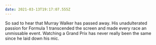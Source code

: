 ```yaml
---
date: 2021-03-13T19:17:07.555Z
---
```


So sad to hear that Murray Walker has passed away. His unadulterated passion for Formula 1 transcended the screen and made every race an unmissable event. Watching a Grand Prix has never really been the same since he laid down his mic.
